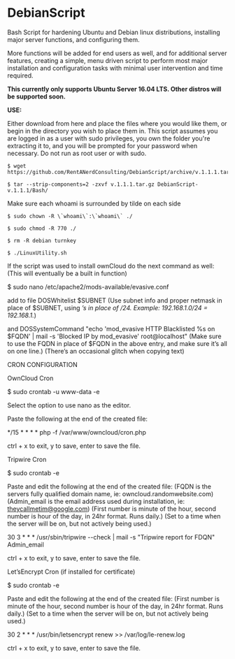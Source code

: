 # DebianScript
Bash Script for hardening Ubuntu and Debian linux distributions, installing major server functions, and configuring them.

More functions will be added for end users as well, and for additional server features, creating a simple,
menu driven script to perform most major installation and configuration tasks with minimal user intervention and time required.

**This currently only supports Ubuntu Server 16.04 LTS. Other distros will be supported soon.**

**USE:**

Either download from here and place the files where you would like them, or begin in the directory you wish to place them in. 
This script assumes you are logged in as a user with sudo privileges, you own the folder you're extracting it to,
and you will be prompted for your password when necessary. Do not run as root user or with sudo.
  
```
$ wget https://github.com/RentANerdConsulting/DebianScript/archive/v.1.1.1.tar.gz

$ tar --strip-components=2 -zxvf v.1.1.1.tar.gz DebianScript-v.1.1.1/Bash/
```
  
Make sure each whoami is surrounded by tilde on each side

```
$ sudo chown -R \`whoami\`:\`whoami\` ./

$ sudo chmod -R 770 ./

$ rm -R debian turnkey

$ ./LinuxUtility.sh
```  
  
  
If the script was used to install ownCloud do the next command as well:  (This will eventually be a built in function)
  
  $ sudo nano /etc/apache2/mods-available/evasive.conf
  
  add to file
	  DOSWhitelist   $SUBNET
    (Use subnet info and proper netmask in place of $SUBNET, using *’s in place of /24. Example: 192.168.1.0/24 = 192.168.1.*)
    
  and
	  DOSSystemCommand "echo 'mod_evasive HTTP Blacklisted %s on $FQDN' | mail -s 'Blocked IP by mod_evasive' root@localhost"
    (Make sure to use the FQDN in place of $FQDN in the above entry, and make sure it’s all on one line.)
    (There’s an occasional glitch when copying text)
   
   
   
CRON CONFIGURATION
  
  
OwnCloud Cron
 
  $ sudo crontab -u www-data -e
 
  Select the option to use nano as the editor.
 
  Paste the following at the end of the created file:
 
  */15  *  *  *  * php -f /var/www/owncloud/cron.php
 
  ctrl + x to exit, y to save, enter to save the file.
 
 
Tripwire Cron
 
  $ sudo crontab -e
 
  Paste and edit the following at the end of the created file:
  (FQDN is the servers fully qualified domain name, ie:  owncloud.randomwebsite.com)
  (Admin_email is the email address used during installation, ie: theycallmetim@google.com)
  (First number is minute of the hour, second number is hour of the day, in 24hr format. Runs daily.)
  (Set to a time when the server will be on, but not actively being used.)
 
  30 3 * * * /usr/sbin/tripwire --check | mail -s "Tripwire report for FDQN" Admin_email
   
  ctrl + x to exit, y to save, enter to save the file.
 
 
Let’sEncrypt Cron (if installed for certificate)
 
  $ sudo crontab -e
 
  Paste and edit the following at the end of the created file:
  (First number is minute of the hour, second number is hour of the day, in 24hr format. Runs daily.)
  (Set to a time when the server will be on, but not actively being used.)
 
  30 2 * * * /usr/bin/letsencrypt renew >> /var/log/le-renew.log
   
  ctrl + x to exit, y to save, enter to save the file.
